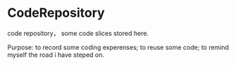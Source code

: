 # CodeRepository
code repository， some code slices stored here.

Purpose:
to record some coding experenses;
to reuse some code;
to remind myself the road i have steped on. 
